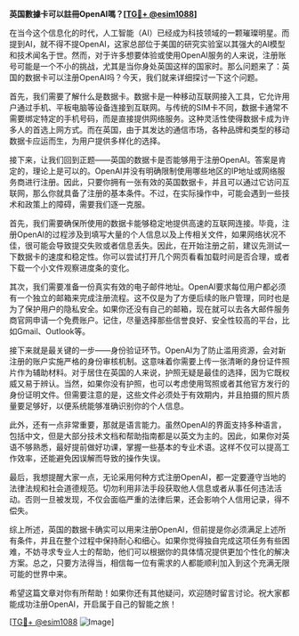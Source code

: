 **英国數據卡可以註冊OpenAI嗎？[[TG💪+ @esim1088](https://t.me/s/esim1088)]**

在当今这个信息化的时代，人工智能（AI）已经成为科技领域的一颗璀璨明星。而提到AI，就不得不提OpenAI，这家总部位于美国的研究实验室以其强大的AI模型和技术闻名于世。然而，对于许多想要体验或使用OpenAI服务的人来说，注册账号可能是一个不小的挑战，尤其是当你身处英国这样的国家时。那么问题来了：英国的数据卡可以注册OpenAI吗？今天，我们就来详细探讨一下这个问题。

首先，我们需要了解什么是数据卡。数据卡是一种移动互联网接入工具，它允许用户通过手机、平板电脑等设备连接到互联网。与传统的SIM卡不同，数据卡通常不需要绑定特定的手机号码，而是直接提供网络服务。这种灵活性使得数据卡成为许多人的首选上网方式。而在英国，由于其发达的通信市场，各种品牌和类型的移动数据卡应运而生，为用户提供多样化的选择。

接下来，让我们回到正题——英国的数据卡是否能够用于注册OpenAI。答案是肯定的，理论上是可以的。OpenAI并没有明确限制使用哪些地区的IP地址或网络服务商进行注册。因此，只要你拥有一张有效的英国数据卡，并且可以通过它访问互联网，那么你就具备了注册的基本条件。不过，在实际操作中，可能会遇到一些技术和政策上的障碍，需要我们逐一克服。

首先，我们需要确保所使用的数据卡能够稳定地提供高速的互联网连接。毕竟，注册OpenAI的过程涉及到填写大量的个人信息以及上传相关文件，如果网络状况不佳，很可能会导致提交失败或者信息丢失。因此，在开始注册之前，建议先测试一下数据卡的速度和稳定性。你可以尝试打开几个网页看看加载时间是否合理，或者下载一个小文件观察进度条的变化。

其次，我们需要准备一份真实有效的电子邮件地址。OpenAI要求每位用户都必须有一个独立的邮箱来完成注册流程。这不仅是为了方便后续的账户管理，同时也是为了保护用户的隐私安全。如果你还没有自己的邮箱，现在就可以去各大邮件服务商官网申请一个免费账户。记住，尽量选择那些信誉良好、安全性较高的平台，比如Gmail、Outlook等。

接下来就是最关键的一步——身份验证环节。OpenAI为了防止滥用资源，会对新注册的账户实施严格的身份审核机制。这意味着你需要上传一张清晰的身份证件照片作为辅助材料。对于居住在英国的人来说，护照无疑是最佳的选择，因为它既权威又易于辨认。当然，如果你没有护照，也可以考虑使用驾照或者其他官方发行的身份证明文件。但需要注意的是，这些文件必须处于有效期内，并且拍摄的照片质量要足够好，以便系统能够准确识别你的个人信息。

此外，还有一点非常重要，那就是语言能力。虽然OpenAI的界面支持多种语言，包括中文，但是大部分技术文档和帮助指南都是以英文为主的。因此，如果你对英语不够熟悉，最好提前做好功课，掌握一些基本的专业术语。这样不仅可以提高工作效率，还能避免因误解而导致的操作失误。

最后，我想提醒大家一点，无论采用何种方式注册OpenAI，都一定要遵守当地的法律法规和社会道德规范。切勿利用非法手段获取他人信息或者从事任何违法活动。否则一旦被发现，不仅会面临严重的法律后果，还会影响个人信用记录，得不偿失。

综上所述，英国的数据卡确实可以用来注册OpenAI，但前提是你必须满足上述所有条件，并且在整个过程中保持耐心和细心。如果你觉得独自完成这项任务有些困难，不妨寻求专业人士的帮助，他们可以根据你的具体情况提供更加个性化的解决方案。总之，只要方法得当，相信每一位有需求的人都能顺利加入到这个充满无限可能的世界中来。

希望这篇文章对你有所帮助！如果你还有其他疑问，欢迎随时留言讨论。祝大家都能成功注册OpenAI，开启属于自己的智能之旅！

[[TG💪+ @esim1088](https://t.me/s/esim1088) ![Image](https://i.postimg.cc/4NQfJmqS/Snipaste-2025-05-13-00-14-12.png)]